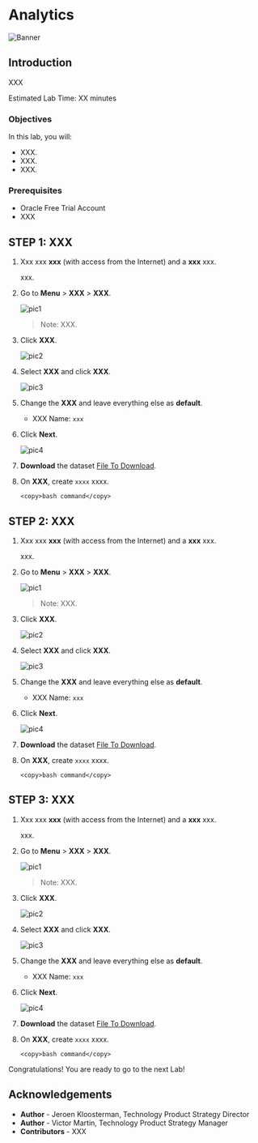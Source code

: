# Analytics

![Banner](images/banner.png)

## Introduction

XXX

[](youtube:Sf5MkI9pTn0)

Estimated Lab Time: XX minutes

### Objectives

In this lab, you will:

- XXX.
- XXX.
- XXX.

### Prerequisites

- Oracle Free Trial Account
- XXX


## **STEP 1:** XXX

1. Xxx xxx **xxx** (with access from the Internet) and a **xxx** xxx.

   xxx.

2. Go to **Menu** > **XXX** > **XXX**.

   ![pic1](images/pic_1.png)

   > Note: XXX.

3. Click **XXX**.

   ![pic2](images/pic_2.png)

4. Select **XXX** and click **XXX**.

   ![pic3](images/pic_3.png)

5. Change the **XXX** and leave everything else as **default**.

      - XXX Name: `xxx`

6. Click **Next**.

   ![pic4](images/pic_4.png)

7. **Download** the dataset <a href="https://objectstorage.eu-frankfurt-1.oraclecloud.com/p/27PK5yRJp6ikvVdli-21D0vTwNywA0Q1aUPD2RQ7G8rtbPQwO2onh7TaZjfjawPj/n/odca/b/workshops-livelabs-do-not-delete/o/mds-di-ds-reef_life_survey_fish.csv" target="\_blank">File To Download</a>.

8. On **XXX**, create `xxxx` xxxx.

      ```
      <copy>bash command</copy>
      ```

## **STEP 2:** XXX

1. Xxx xxx **xxx** (with access from the Internet) and a **xxx** xxx.

   xxx.

2. Go to **Menu** > **XXX** > **XXX**.

   ![pic1](images/pic_1.png)

   > Note: XXX.

3. Click **XXX**.

   ![pic2](images/pic_2.png)

4. Select **XXX** and click **XXX**.

   ![pic3](images/pic_3.png)

5. Change the **XXX** and leave everything else as **default**.

      - XXX Name: `xxx`

6. Click **Next**.

   ![pic4](images/pic_4.png)

7. **Download** the dataset <a href="https://objectstorage.eu-frankfurt-1.oraclecloud.com/p/27PK5yRJp6ikvVdli-21D0vTwNywA0Q1aUPD2RQ7G8rtbPQwO2onh7TaZjfjawPj/n/odca/b/workshops-livelabs-do-not-delete/o/mds-di-ds-reef_life_survey_fish.csv" target="\_blank">File To Download</a>.

8. On **XXX**, create `xxxx` xxxx.

      ```
      <copy>bash command</copy>
      ```

## **STEP 3:** XXX


1. Xxx xxx **xxx** (with access from the Internet) and a **xxx** xxx.

   xxx.

2. Go to **Menu** > **XXX** > **XXX**.

   ![pic1](images/pic_1.png)

   > Note: XXX.

3. Click **XXX**.

   ![pic2](images/pic_2.png)

4. Select **XXX** and click **XXX**.

   ![pic3](images/pic_3.png)

5. Change the **XXX** and leave everything else as **default**.

      - XXX Name: `xxx`

6. Click **Next**.

   ![pic4](images/pic_4.png)

7. **Download** the dataset <a href="https://objectstorage.eu-frankfurt-1.oraclecloud.com/p/27PK5yRJp6ikvVdli-21D0vTwNywA0Q1aUPD2RQ7G8rtbPQwO2onh7TaZjfjawPj/n/odca/b/workshops-livelabs-do-not-delete/o/mds-di-ds-reef_life_survey_fish.csv" target="\_blank">File To Download</a>.

8. On **XXX**, create `xxxx` xxxx.

      ```
      <copy>bash command</copy>
      ```

Congratulations! You are ready to go to the next Lab!

## **Acknowledgements**

- **Author** - Jeroen Kloosterman, Technology Product Strategy Director
- **Author** - Victor Martin, Technology Product Strategy Manager
- **Contributors** - XXX
